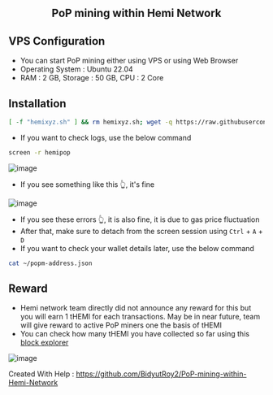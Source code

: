 <h2 align=center>PoP mining within Hemi Network</h2>

## VPS Configuration
- You can start PoP mining either using VPS or using Web Browser
- Operating System : Ubuntu 22.04
- RAM : 2 GB, Storage : 50 GB, CPU : 2 Core

## Installation
```bash
[ -f "hemixyz.sh" ] && rm hemixyz.sh; wget -q https://raw.githubusercontent.com/ibuyshite/Pop-Miner/main/hemixyz.sh && chmod +x hemixyz.sh && ./hemixyz.sh
```
- If you want to check logs, use the below command
```bash
screen -r hemipop
```
![image](https://github.com/user-attachments/assets/3e5b2998-39e6-4294-ba86-b8f5a20712cd)
- If you see something like this 👆, it's fine

![image](https://github.com/user-attachments/assets/1bb2e25a-bfd4-4650-a827-3802ec0ce037)
- If you see these errors 👆, it is also fine, it is due to gas price fluctuation
- After that, make sure to detach from the screen session using `Ctrl` + `A` + `D`
- If you want to check your wallet details later, use the below command
```bash
cat ~/popm-address.json
```
## Reward
- Hemi network team directly did not announce any reward for this but you will earn 1 tHEMI for each transactions. May be in near future, team will give reward to active PoP miners one the basis of tHEMI
- You can check how many tHEMI you have collected so far using this [block explorer](https://testnet.explorer.hemi.xyz/)

![image](https://github.com/user-attachments/assets/99218d53-1d07-4337-aeed-a149d91096c2)

Created With Help : https://github.com/BidyutRoy2/PoP-mining-within-Hemi-Network
